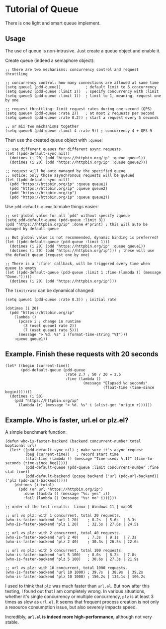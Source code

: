 # Tutorial of Queue

There is one light and smart queue implement.

## Usage

The use of queue is non-intrusive. Just create a queue object and enable it.

Create queue (indeed a semaphore object):
```emacs-lisp
;; there are two mechanisms: concurrency control and request throttling

;; concurrency control: how many connections are allowed at same time
(setq queue1 (pdd-queue))           ; default limit to 6 concurrency
(setq queue2 (pdd-queue :limit 2))  ; specify concurrency with :limit
(setq queue3 (pdd-queue :limit 1))  ; limit to 1, meaning, request one by one

;; request throttling: limit request rates during one second (QPS)
(setq queue4 (pdd-queue :rate 2))   ; at most 2 requests per second
(setq queue5 (pdd-queue :rate 0.2)) ; start a request every 5 seconds

;; or mix two mechanisms together
(setq queue6 (pdd-queue :limit 4 :rate 9)) ; concurrency 4 + QPS 9
```

Then use the created queue object with `:queue`:
```emacs-lisp
;; use different queues for different async requests
(let ((pdd-default-sync nil))
  (dotimes (i 20) (pdd "https://httpbin.org/ip" :queue queue1))
  (dotimes (i 20) (pdd "https://httpbin.org/ip" :queue queue2)))

;; request will be auto managed by the specified queue
;; notice: only those asynchronous requests will be queued
(let ((pdd-default-sync nil))
  (pdd "https://httpbin.org/ip" :queue queue1)
  (pdd "https://httpbin.org/ip" :queue queue2)
  (pdd "https://httpbin.org/ip")
  (pdd "https://httpbin.org/ip" :queue queue2))
```

Use `pdd-default-queue` to make things easier:
```emacs-lisp
;; set global value for all `pdd' without specify :queue
(setq pdd-default-queue (pdd-queue :limit 3))
(pdd "https://httpbin.org/ip" :done #'print) ; this will auto be managed by default queue

;; But global value is not recommended, dynamic binding is preferred!
(let ((pdd-default-queue (pdd-queue :limit 1)))
  (dotimes (i 20) (pdd "https://httpbin.org/ip" :queue queue1))
  (dotimes (i 20) (pdd "https://httpbin.org/ip"))) ; these will use the default queue (request one by one)

;; There is a `:fine' callback, will be triggered every time when queue is empty
(let ((pdd-default-queue (pdd-queue :limit 1 :fine (lambda () (message "Done.")))))
  (dotimes (i 20) (pdd "https://httpbin.org/ip")))
```

The `limit/rate` can be dynamical changed:
```emacs-lisp
(setq queue1 (pdd-queue :rate 0.3)) ; initial rate

(dotimes (i 20)
  (pdd "https://httpbin.org/ip"
    (lambda ()
      (pcase i ; change in runtime
        (3 (oset queue1 rate 2))
        (7 (oset queue1 rate 5)))
      (message "> %d. %s" i (format-time-string "%T")))
    :queue queue1))
```

## Example. Finish these requests with 20 seconds

```emacs-lisp
(let* ((begin (current-time))
       (pdd-default-queue (pdd-queue
                           :rate 2.7 ; 50 / 20 = 2.5
                           :fine (lambda ()
                                   (message "Elapsed %d seconds"
                                            (float-time (time-since begin)))))))
  (dotimes (i 50)
    (pdd "https://httpbin.org/ip"
      (lambda (r) (message "> %d. %s" i (alist-get 'origin r))))))
```

## Example. Who is faster, url.el or plz.el?

A simple benchmark function:

```emacs-lisp
(defun who-is-faster-backend (backend concurrent-number total &optional url)
  (let* ((pdd-default-sync nil) ; make sure it's async request
         (beg (current-time))   ; record start time
         (stat-time (lambda () (message "Time used: %.1f" (time-to-seconds (time-since beg)))))
         (pdd-default-queue (pdd-queue :limit concurrent-number :fine stat-time))
         (pdd-default-backend (pcase backend ('url (pdd-url-backend)) ('plz (pdd-curl-backend)))))
    (dotimes (i total)
      (pdd (or url "https://httpbin.org/ip")
        :done (lambda () (message "%s: yes" i))
        :fail (lambda () (message "%s: no" i))))))

;; order of the test results:  Linux | Windows 11 | macOS

;; url vs plz: with 1 concurrent, total 20 requests.
(who-is-faster-backend 'url 1 20)    ; 8.2s  | 5.6s  | 8.3s
(who-is-faster-backend 'plz 1 20)    ; 32.5s | 27.6s | 24.5s

;; url vs plz: with 2 concurrent, total 40 requests.
(who-is-faster-backend 'url 2 40)    ; 7.3s  | 9.1s  | 7.3s
(who-is-faster-backend 'plz 2 40)    ; 30.3s | 26.5s | 22.6s

;; url vs plz: with 5 concurrent, total 100 requests.
(who-is-faster-backend 'url 5 100)   ; 8.0s  | 8.2s  | 7.8s
(who-is-faster-backend 'plz 5 100)   ; 30.6s | 27.3s | 21.9s

;; url vs plz: with 10 concurrent, total 1000 requests.
(who-is-faster-backend 'url 10 1000) ; 39.7s  | 38.9s  | 39.2s
(who-is-faster-backend 'plz 10 1000) ; 156.2s | 134.1s | 106.2s
```

I used to think that `plz` was much faster than `url.el`. But now after this testing, I found out that I am completely wrong.
In various situations, whether it's single concurrency or multiple concurrency, `plz` is at least 3 times as slow as `url.el`.
It seems that frequent process creation is not only a resource consumption issue, but also severely impacts speed.

Incredibly, **`url.el` is indeed more high-performance**, although not very stable.
